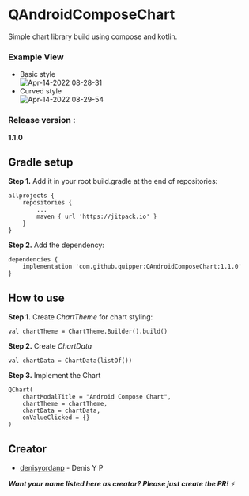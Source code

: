 # QAndroidComposeChart 
Simple chart library build using compose and kotlin.

### Example View

- Basic style\
![Apr-14-2022 08-28-31](https://user-images.githubusercontent.com/48426396/163296195-4c0c7a2f-440c-4f48-9e1e-6b68bcf7487d.gif)
- Curved style\
![Apr-14-2022 08-29-54](https://user-images.githubusercontent.com/48426396/163296300-feae3bef-4ea5-4457-89ed-c29133d1aa1a.gif)

### **Release version** : 
**1.1.0**

## Gradle setup

**Step 1.** Add it in your root build.gradle at the end of repositories:
```
allprojects {
    repositories {
        ...
        maven { url 'https://jitpack.io' }
    }
}
```

**Step 2.** Add the dependency:
```
dependencies {
	implementation 'com.github.quipper:QAndroidComposeChart:1.1.0'
}
```

## How to use

**Step 1.** Create _ChartTheme_ for chart styling:
```
val chartTheme = ChartTheme.Builder().build()
```

**Step 2.** Create _ChartData_
```
val chartData = ChartData(listOf())
```

**Step 3.** Implement the Chart
```
QChart(
    chartModalTitle = "Android Compose Chart",
    chartTheme = chartTheme,
    chartData = chartData,
    onValueClicked = {}
)
```

## Creator
- [denisyordanp](https://github.com/denisyordanp) - Denis Y P

**_Want your name listed here as creator? Please just create the PR!_** :zap:
